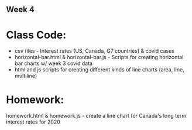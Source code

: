## Week 4

# Class Code:
* csv files - Interest rates (US, Canada, G7 countries) & covid cases
* horizontal-bar.html & horizontal-bar.js - Scripts for creating horizontal bar charts w/ week 3 covid data
* html and js scripts for creating different kinds of line charts (area, line, multiline)

# Homework:
homework.html & homework.js - create a line chart for Canada's long term interest rates for 2020

